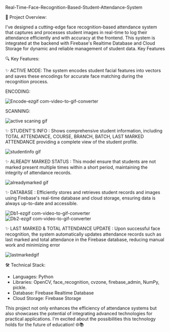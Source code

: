 Real-Time-Face-Recognition-Based-Student-Attendance-System

🚀 Project Overview:

I've designed a cutting-edge face recognition-based attendance system that captures and processes student images in real-time to log their attendance efficiently and with accuracy at the frontend. This system is integrated at the backend with Firebase's Realtime Database and Cloud Storage for dynamic and reliable management of student data.
Key Features


🔍 Key Features:

✨ ACTIVE MODE: The system encodes student facial features into vectors and saves these encodings for accurate face matching during the recognition process.

ENCODING:

![Encode-ezgif com-video-to-gif-converter](https://github.com/user-attachments/assets/f22f976f-4a3e-4ec0-b0bb-6e7c4dd1cb30)


SCANNING:

![active scaning gif](https://github.com/user-attachments/assets/09bbc478-9320-4c7d-8759-9050f2621aaf)





✨ STUDENT'S INFO : Shows comprehensive student information, including TOTAL ATTENDANCE, COURSE, BRANCH, BATCH, LAST MARKED ATTENDANCE providing a complete view of the student profile.



![studentinfo gif](https://github.com/user-attachments/assets/c89be00d-f3eb-43bb-a0b1-ad4c8f4c63e2)




✨ ALREADY MARKED STATUS : This model ensure that students are not marked present multiple times within a short period, maintaining the integrity of attendance records.



![alreadymarked gif](https://github.com/user-attachments/assets/70f6bab7-d33f-49e6-9481-6f5cca942760)




✨ DATABASE : Efficiently stores and retrieves student records and images using Firebase's real-time database and cloud storage, ensuring data is always up-to-date and accessible.



![Db1-ezgif com-video-to-gif-converter](https://github.com/user-attachments/assets/34c65bd8-0708-4e8b-ab60-096807c222f9)![Db2-ezgif com-video-to-gif-converter](https://github.com/user-attachments/assets/900b002e-d1e1-4214-a697-fcada62399b4)




✨ LAST MARKED & TOTAL ATTENDANCE UPDATE : Upon successful face recognition, the system automatically updates attendance records such as last marked and total attendance in the Firebase database, reducing manual work and minimizing error



![lastmarkedgif](https://github.com/user-attachments/assets/6c0440c3-7558-44ad-9076-2d8d09cf31a5)




🛠️ Technical Stack:
- Languages: Python
- Libraries: OpenCV, face_recognition, cvzone, firebase_admin, NumPy, pickle. 
- Database: Firebase Realtime Database
- Cloud Storage: Firebase Storage

This project not only enhances the efficiency of attendance systems but also showcases the potential of integrating advanced technologies for practical applications. I'm excited about the possibilities this technology holds for the future of education! 🌐📚

